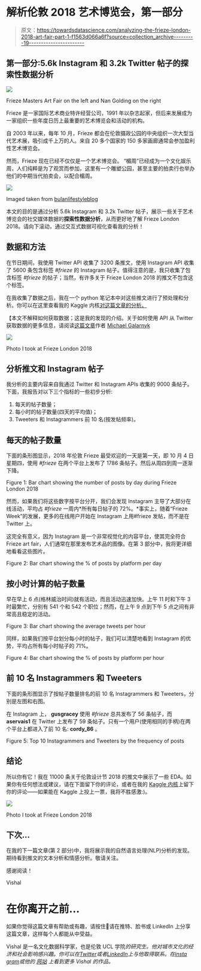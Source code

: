 # 解析伦敦 2018 艺术博览会，第一部分

> 原文：<https://towardsdatascience.com/analyzing-the-frieze-london-2018-art-fair-part-1-f1563d066a6f?source=collection_archive---------19----------------------->

## 第一部分:5.6k Instagram 和 3.2k Twitter 帖子的探索性数据分析

![](img/edc04ab5c7488f991538df35a9342f59.png)

Frieze Masters Art Fair on the left and Nan Golding on the right

Frieze 是一家国际艺术商业特许经营公司，1991 年以杂志起家，但后来发展成为一家组织一些年度日历上最重要的艺术博览会和活动的机构。

自 2003 年以来，每年 10 月，Frieze 都会在伦敦摄政公园的中央组织一次大型当代艺术展，吸引成千上万的人。来自 20 多个国家的 150 多家画廊通常会参加盈利性艺术博览会。

然而，Frieze 现在已经不仅仅是一个艺术博览会。
“楣周”已经成为一个文化娱乐周，人们纯粹是为了观赏而参加，这里有一个雕塑公园，甚至主要的拍卖行也举办他们的中期当代拍卖会，以配合楣周。

![](img/abb1be934773a4a017fafaedd01bd823.png)

Imaged taken from [bulanlifestyleblog](https://bulanlifestyle.wordpress.com/2018/10/06/frieze-art-fair-london-2018/)

本文的目的是通过分析 5.6k Instagram 和 3.2k Twitter 帖子，展示一些关于艺术博览会的社交媒体数据的**探索性数据分析**，从而更好地了解 Frieze London 2018。请向下滚动，通过交互式数据可视化查看我的分析！

## 数据和方法

在节日期间，我使用 Twitter API 收集了 3200 条推文，使用 Instagram API 收集了 5600 条包含标签 *#frieze* 的 Instagram 帖子。值得注意的是，我只收集了包含标签 *#frieze* 的帖子；当然，有许多关于 Frieze London 2018 的推文不包含这个标签。

在我收集了数据之后，我在一个 python 笔记本中对这些推文进行了预处理和分析。你可以在这里查看我的 Kaggle 内核[对这篇文章的分析。](https://www.kaggle.com/vishalkumarlondon/frieze-london-2018-eda?scriptVersionId=6903666)

【本文不解释如何获取数据；这是我的发现的介绍。关于如何使用 API 从 Twitter 获取数据的更多信息，请阅读[这篇文章](https://medium.com/@GalarnykMichael/accessing-data-from-twitter-api-using-r-part1-b387a1c7d3e)作者 [Michael Galarnyk](https://medium.com/u/c07aac64b6e1?source=post_page-----f1563d066a6f--------------------------------)

![](img/285eedcf4bc45ec5ed255853b74c442f.png)

Photo I took at Frieze London 2018

## 分析推文和 Instagram 帖子

我分析的主要内容来自我通过 Twitter 和 Instagram APIs 收集的 9000 条帖子。下面，我报告对以下三个指标的一些初步分析:

1.  每天的帖子数量；
2.  每小时的帖子数量(四天的平均值)；
3.  Tweeters 和 Instagrammers 前 10 名(按发帖频率)。

## 每天的帖子数量

下面的条形图显示，2018 年伦敦 Frieze 最受欢迎的一天是第一天，即 10 月 4 日星期四，使用 *#frieze* 在两个平台上发布了 1786 条帖子。然后从周四到周一逐渐下降。

Figure 1: Bar chart showing the number of posts by day during Frieze London 2018

然而，如果我们将这些数字按平台分开，我们会发现 Instagram 主导了大部分在线活动，平均占 *#frieze* 一周内*所有每日帖子的 72%。*事实上，随着“Frieze Week”的发展，更多的在线用户开始在 Instagram 上用#frieze 发帖，而不是在 Twitter 上。

这完全有意义，因为 Instagram 是一个非常视觉化的内容平台，使其完全符合 Frieze art fair，人们通常在那里发布艺术品的图像。在第 3 部分中，我将更详细地看看这些图片。

Figure 2: Bar chart showing the % of posts by platform per day

## 按小时计算的帖子数量

早在早上 6 点(格林威治时间)就有活动，而且活动迅速加快。上午 11 时和下午 3 时最繁忙，分别有 541 个和 542 个职位；然而，在上午 9 点到下午 5 点之间有非常高且稳定的活动。

Figure 3: Bar chart showing the average tweets per hour

同样，如果我们按平台划分每小时的帖子，我们可以清楚地看到 Instagram 的优势，平均占所有每小时帖子的 71%。

Figure 4: Bar chart showing the % of posts by platform per hour

## 前 10 名 Instagrammers 和 Tweeters

下面的条形图显示了按帖子数量排名的前 10 名 Instagrammers 和 Tweeters，分别是左图和右图。

在 Instagram 上， **gusgracey** 使用 *#frieze* 总共发布了 56 条帖子，而 **aservais1** 在 Twitter 上发布了 59 条帖子。只有一个用户(使用相同的手柄)在两个平台上都进入了前 10 名: **cordy_86** 。

Figure 5: Top 10 Instagrammers and Tweeters by the frequency of posts

## 结论

所以你有它！我在 11000 条关于伦敦设计节 2018 的推文中展示了一些 EDA。如果你有任何想法或建议，请在下面留下你的评论，或者在我的 [Kaggle 内核](https://www.kaggle.com/vishalkumarlondon/frieze-london-2018-eda?scriptVersionId=6903666)上留下你的评论——如果能在 Kaggle 上投上一票，我将不胜感激:)。

![](img/40446193efb0e7a8604351a54651d00d.png)

Photo I took at Frieze London 2018

## 下次…

在我的下一篇文章(第 2 部分)中，我将展示我的自然语言处理(NLP)分析的发现。期待看到推文的文本分析和情感分析。敬请关注。

感谢阅读！

Vishal

# 在你离开之前…

如果你觉得这篇文章有帮助或有趣，请按住👏请在推特、脸书或 LinkedIn 上分享这篇文章，这样每个人都能从中受益。

Vishal 是一名文化数据科学家，也是伦敦 UCL 学院[](https://www.ucl.ac.uk/bartlett/)**的研究生。他对城市文化的经济和社会影响感兴趣。你可以在*[*Twitter*](https://twitter.com/vishalkumarldn)*或者*[*LinkedIn*](https://www.linkedin.com/in/vishalkumarlondon/)*上与他取得联系。在*[*insta gram*](https://www.instagram.com/vishalkumar.london/)*或他的* [*网站*](https://vishalkumar.london/) *上看到更多 Vishal 的作品。**